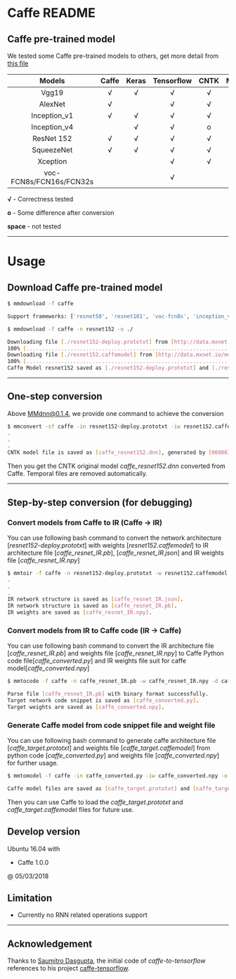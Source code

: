 # Caffe README

## Caffe pre-trained model

We tested some Caffe pre-trained models to others, get more detail from [this file](https://github.com/Microsoft/MMdnn/blob/master/mmdnn/conversion/examples/caffe/extractor.py)

Models                   | Caffe | Keras | Tensorflow | CNTK | MXNet |   PyTorch  | CoreML
:-----------------------:|:-----:|:-----:|:----------:|:----:|:-----:|:----------:|:------:|
Vgg19                    |   √   |   √   |     √      |  √   |   √   |      √     |    √
AlexNet                  |   √   |       |     √      |  √   |   √   |      √     |    √
Inception_v1             |   √   |   √   |     √      |  √   |   √   |      √     |    √
Inception_v4             |       |   √   |     √      |  o   |       |      √     |    √
ResNet 152               |   √   |   √   |     √      |  √   |   √   |      √     |    √
SqueezeNet               |   √   |   √   |     √      |  √   |   √   |      √     |    √
Xception                 |       |       |     √      |  √   |   √   |      √     |    √
voc-FCN8s/FCN16s/FCN32s  |       |       |     √      |      |       |            |    √

**√** - Correctness tested

**o** - Some difference after conversion

**space** - not tested

---

# Usage

## Download Caffe pre-trained model

```bash
$ mmdownload -f caffe

Support frameworks: ['resnet50', 'resnet101', 'voc-fcn8s', 'inception_v4', 'voc-fcn16s', 'squeezenet', 'alexnet', 'inception_v1', 'resnet152', 'xception', 'vgg16', 'vgg19', 'voc-fcn32s']

$ mmdownload -f caffe -n resnet152 -o ./

Downloading file [./resnet152-deploy.prototxt] from [http://data.mxnet.io/models/imagenet/test/caffe/ResNet-152-deploy.prototxt]
100% [..............................................................................] 98034 / 98034
Downloading file [./resnet152.caffemodel] from [http://data.mxnet.io/models/imagenet/test/caffe/ResNet-152-model.caffemodel]
100% [......................................................................] 241444171 / 241444171
Caffe Model resnet152 saved as [./resnet152-deploy.prototxt] and [./resnet152.caffemodel].
```

---

## One-step conversion

Above MMdnn@0.1.4, we provide one command to achieve the conversion

```bash
$ mmconvert -sf caffe -in resnet152-deploy.prototxt -iw resnet152.caffemodel -df cntk -om caffe_resnet152.dnn
.
.
.
CNTK model file is saved as [caffe_resnet152.dnn], generated by [069867aa7f674b73aebaf9de34cf2507.py] and [069867aa7f674b73aebaf9de34cf2507.npy].
```

Then you get the CNTK original model *caffe_resnet152.dnn* converted from Caffe. Temporal files are removed automatically.

---

## Step-by-step conversion (for debugging)

### Convert models from Caffe to IR (Caffe -> IR)

You can use following bash command to convert the network architecture [*resnet152-deploy.prototxt*] with weights [*resnet152.caffemodel*] to IR architecture file [*caffe_resnet_IR.pb*], [*caffe_resnet_IR.json*] and IR weights file [*caffe_resnet_IR.npy*]

```bash
$ mmtoir -f caffe -n resnet152-deploy.prototxt -w resnet152.caffemodel -o caffe_resnet_IR
.
.
.
IR network structure is saved as [caffe_resnet_IR.json].
IR network structure is saved as [caffe_resnet_IR.pb].
IR weights are saved as [caffe_resnet_IR.npy].
```

### Convert models from IR to Caffe code (IR -> Caffe)

You can use following bash command to convert the IR architecture file [*caffe_resnet_IR.pb*] and weights file [*caffe_resnet_IR.npy*] to Caffe Python code file[*caffe_converted.py*] and IR weights file suit for caffe model[*caffe_converted.npy*]

```bash
$ mmtocode -f caffe -n caffe_resnet_IR.pb -w caffe_resnet_IR.npy -d caffe_converted.py -dw caffe_converted.npy

Parse file [caffe_resnet_IR.pb] with binary format successfully.
Target network code snippet is saved as [caffe_converted.py].
Target weights are saved as [caffe_converted.npy].
```

### Generate Caffe model from code snippet file and weight file

You can use following bash command to generate caffe architecture file [*caffe_target.prototxt*] and weights file [*caffe_target.caffemodel*] from python code [*caffe_converted.py*] and weights file [*caffe_converted.npy*] for further usage.

```bash
$ mmtomodel -f caffe -in caffe_converted.py -iw caffe_converted.npy -o caffe_target

Caffe model files are saved as [caffe_target.prototxt] and [caffe_target.caffemodel], generated by [caffe_converted.py] and [caffe_converted.npy].
```

Then you can use Caffe to load the *caffe_target.prototxt* and *caffe_target.caffemodel* files for future use.

## Develop version

Ubuntu 16.04 with

- Caffe 1.0.0

@ 05/03/2018

## Limitation

- Currently no RNN related operations support

---

## Acknowledgement

Thanks to [Saumitro Dasgupta](https://github.com/ethereon), the initial code of *caffe-to-tensorflow* references to his project [caffe-tensorflow](https://github.com/ethereon/caffe-tensorflow).
